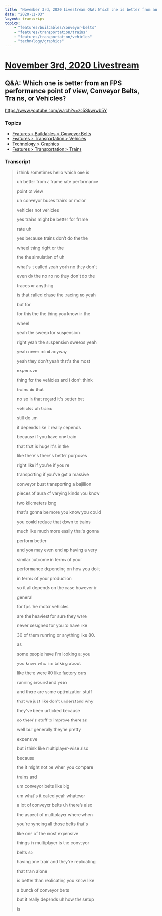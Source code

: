 ```yaml
---
title: "November 3rd, 2020 Livestream Q&A: Which one is better from an FPS performance point of view, Conveyor Belts, Trains, or Vehicles?"
date: "2020-11-03"
layout: transcript
topics:
    - "features/buildables/conveyor-belts"
    - "features/transportation/trains"
    - "features/transportation/vehicles"
    - "technology/graphics"
---
```

# [November 3rd, 2020 Livestream](../2020-11-03.md)
## Q&A: Which one is better from an FPS performance point of view, Conveyor Belts, Trains, or Vehicles?
https://www.youtube.com/watch?v=zo5Skwrwb5Y

### Topics
* [Features > Buildables > Conveyor Belts](../topics/features/buildables/conveyor-belts.md)
* [Features > Transportation > Vehicles](../topics/features/transportation/vehicles.md)
* [Technology > Graphics](../topics/technology/graphics.md)
* [Features > Transportation > Trains](../topics/features/transportation/trains.md)

### Transcript

> i think sometimes hello which one is
> 
> uh better from a frame rate performance
> 
> point of view
> 
> uh conveyor buses trains or motor
> 
> vehicles not vehicles
> 
> yes trains might be better for frame
> 
> rate uh
> 
> yes because trains don't do the the
> 
> wheel thing right or the
> 
> the the simulation of uh
> 
> what's it called yeah yeah no they don't
> 
> even do the no no no they don't do the
> 
> traces or anything
> 
> is that called chase the tracing no yeah
> 
> but for
> 
> for this the the thing you know in the
> 
> wheel
> 
> yeah the sweep for suspension
> 
> right yeah the suspension sweeps yeah
> 
> yeah never mind anyway
> 
> yeah they don't yeah that's the most
> 
> expensive
> 
> thing for the vehicles and i don't think
> 
> trains do that
> 
> no so in that regard it's better but
> 
> vehicles uh trains
> 
> still do um
> 
> it depends like it really depends
> 
> because if you have one train
> 
> that that is huge it's in the
> 
> like there's there's better purposes
> 
> right like if you're if you're
> 
> transporting if you've got a massive
> 
> conveyor bust transporting a bajillion
> 
> pieces of aura of varying kinds you know
> 
> two kilometers long
> 
> that's gonna be more you know you could
> 
> you could reduce that down to trains
> 
> much like much more easily that's gonna
> 
> perform better
> 
> and you may even end up having a very
> 
> similar outcome in terms of your
> 
> performance depending on how you do it
> 
> in terms of your production
> 
> so it all depends on the case however in
> 
> general
> 
> for fps the motor vehicles
> 
> are the heaviest for sure they were
> 
> never designed for you to have like
> 
> 30 of them running or anything like 80.
> 
> as
> 
> some people have i'm looking at you
> 
>  you know who i'm talking about
> 
> like there were 80 like factory cars
> 
> running around and yeah
> 
> and there are some optimization stuff
> 
> that we just like don't understand why
> 
> they've been unticked because
> 
> so there's stuff to improve there as
> 
> well but generally they're pretty
> 
> expensive
> 
> but i think like multiplayer-wise also
> 
> because
> 
> the it might not be when you compare
> 
> trains and
> 
> um conveyor belts like big
> 
> um what's it called yeah whatever
> 
> a lot of conveyor belts uh there's also
> 
> the aspect of multiplayer where when
> 
> you're syncing all those belts that's
> 
> like one of the most expensive
> 
> things in multiplayer is the conveyor
> 
> belts so
> 
> having one train and they're replicating
> 
> that train alone
> 
> is better than replicating you know like
> 
> a bunch of conveyor belts
> 
> but it really depends uh how the setup
> 
> is
> 
